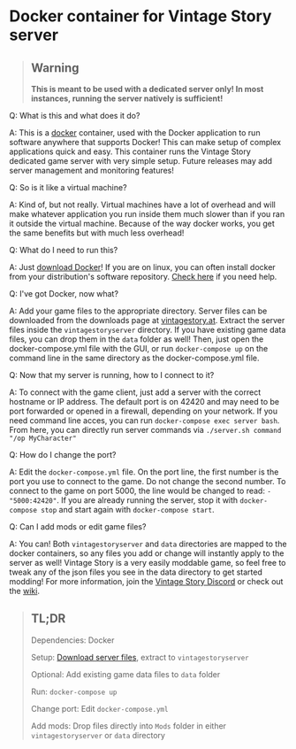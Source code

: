 # Docker container for Vintage Story server

>## Warning
>**This is meant to be used with a dedicated server only!  In most instances, running the server natively is sufficient!**


Q: What is this and what does it do?

A: This is a [docker](https://www.docker.com/) container, used with the Docker application to run software anywhere that supports Docker!  This can make setup of complex applications quick and easy.  This container runs the Vintage Story dedicated game server with very simple setup.  Future releases may add server management and monitoring features!

Q: So is it like a virtual machine?

A:  Kind of, but not really.  Virtual machines have a lot of overhead and will make whatever application you run inside them much slower than if you ran it outside the virtual machine.  Because of the way docker works, you get the same benefits but with much less overhead!

Q: What do I need to run this?

A: Just [download Docker](https://www.docker.com/products/docker-desktop)!  If you are on linux, you can often install docker from your distribution's software repository.  [Check here](https://www.tutorialspoint.com/docker/installing_docker_on_linux.htm) if you need help.

Q: I've got Docker, now what?

A: Add your game files to the appropriate directory.  Server files can be downloaded from the downloads page at [vintagestory.at](vintagestory.at).  Extract the server files inside the `vintagestoryserver` directory.  If you have existing game data files, you can drop them in the `data` folder as well!  Then, just open the docker-compose.yml file with the GUI, or run `docker-compose up` on the command line in the same directory as the docker-compose.yml file.

Q: Now that my server is running, how to I connect to it?

A: To connect with the game client, just add a server with the correct hostname or IP address.  The default port is on 42420 and may need to be port forwarded or opened in a firewall, depending on your network.  If you need command line acces, you can run `docker-compose exec server bash`.  From here, you can directly run server commands via `./server.sh command "/op MyCharacter"`

Q: How do I change the port?

A: Edit the `docker-compose.yml` file.  On the port line, the first number is the port you use to connect to the game.  Do not change the second number.  To connect to the game on port 5000, the line would be changed to read: `- "5000:42420"`.  If you are already running the server, stop it with `docker-compose stop` and start again with `docker-compose start`.

Q: Can I add mods or edit game files?

A: You can!  Both `vintagestoryserver` and `data` directories are mapped to the docker containers, so any files you add or change will instantly apply to the server as well!  Vintage Story is a very easily moddable game, so feel free to tweak any of the json files you see in the data directory to get started modding!  For more information, join the [Vintage Story Discord](https://discord.gg/Svej6Tb) or check out the [wiki](https://wiki.vintagestory.at/index.php?title=Main_Page).

> ## TL;DR
>
> Dependencies: Docker
>
> Setup: [Download server files](https://account.vintagestory.at/), extract to `vintagestoryserver`
>
> Optional: Add existing game data files to `data` folder
>
> Run: `docker-compose up`
>
> Change port: Edit `docker-compose.yml`
>
> Add mods: Drop files directly into `Mods` folder in either `vintagestoryserver` or `data` directory